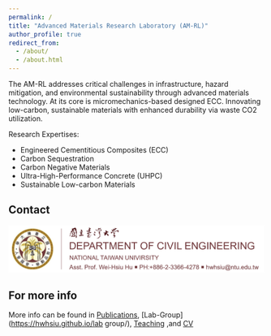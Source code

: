 ```yaml
---
permalink: /
title: "Advanced Materials Research Laboratory (AM-RL)"
author_profile: true
redirect_from: 
  - /about/
  - /about.html
---
```


The AM-RL addresses critical challenges in infrastructure, hazard mitigation, and environmental sustainability through advanced materials technology. At its core is micromechanics-based designed ECC. Innovating low-carbon, sustainable materials with enhanced durability via waste CO2 utilization.

Research Expertises:
- Engineered Cementitious Composites (ECC)
- Carbon Sequestration
- Carbon Negative Materials
- Ultra-High-Performance Concrete (UHPC)
- Sustainable Low-carbon Materials

Contact
-----
![Info](/images/contact.png)

For more info
------
More info can be found in [Publications](https://hwhsiu.github.io/publications/), [Lab-Group](https://hwhsiu.github.io/lab group/), [Teaching](https://hwhsiu.github.io/teaching/) ,and [CV](https://hwhsiu.github.io/CV/)
